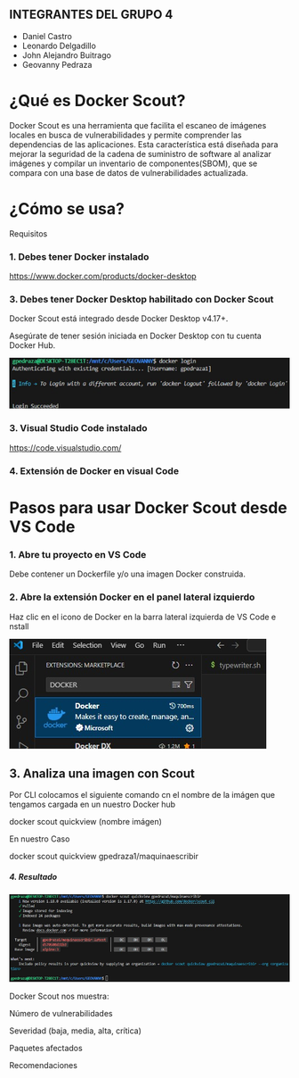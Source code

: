 ## INTEGRANTES DEL GRUPO 4
- Daniel Castro
- Leonardo Delgadillo
- John Alejandro Buitrago
- Geovanny Pedraza
  
# ¿Qué es Docker Scout?

Docker Scout es una herramienta que facilita el escaneo de imágenes locales en busca de vulnerabilidades y permite comprender las dependencias de las aplicaciones. Esta característica está diseñada para mejorar la seguridad de la cadena de suministro de software al analizar imágenes y compilar un inventario de componentes(SBOM), que se compara con una base de datos de vulnerabilidades actualizada.

# ¿Cómo se usa?

Requisitos

### 1. Debes tener Docker instalado
   
https://www.docker.com/products/docker-desktop

### 3. Debes tener Docker Desktop habilitado con Docker Scout

Docker Scout está integrado desde Docker Desktop v4.17+.

Asegúrate de tener sesión iniciada en Docker Desktop con tu cuenta Docker Hub.


![image](https://github.com/jaiderospina/DevSecOps2025/blob/main/DOCKER/RETOS/RETO_2_SCOUT/GRUPO%204./LOGIN_DOCKER.jpg?raw=true)

### 3. Visual Studio Code instalado
   
https://code.visualstudio.com/

### 4. Extensión de Docker en visual Code

# Pasos para usar Docker Scout desde VS Code

### 1. Abre tu proyecto en VS Code
Debe contener un Dockerfile y/o una imagen Docker construida.

### 2. Abre la extensión Docker en el panel lateral izquierdo

Haz clic en el icono de Docker en la barra lateral izquierda de VS Code e nstall

![image](https://github.com/jaiderospina/DevSecOps2025/blob/main/DOCKER/RETOS/RETO_2_SCOUT/GRUPO%204./EXTENSION_DOCKER_VS_CODE.jpg?raw=true)

## 3. Analiza una imagen con Scout

Por CLI colocamos el siguiente comando cn el nombre de la imágen que tengamos cargada en un nuestro Docker hub

docker scout quickview (nombre imágen)

En nuestro Caso 

docker scout quickview gpedraza1/maquinaescribir

##### 4. Resultado

![image](https://github.com/jaiderospina/DevSecOps2025/blob/main/DOCKER/RETOS/RETO_2_SCOUT/GRUPO%204./SCAN_SCOUT_DOCKER.jpg?raw=true)

Docker Scout nos muestra:

Número de vulnerabilidades

Severidad (baja, media, alta, crítica)

Paquetes afectados

Recomendaciones





